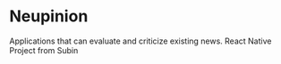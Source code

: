 # Neupinion
Applications that can evaluate and criticize existing news. React Native Project from Subin
